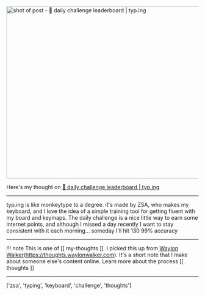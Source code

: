 
<a href="https://typ.ing/stats/daily-challenge">
    <img
        src="https://shots.wayl.one/shot/?url=https://typ.ing/stats/daily-challenge&height=450&width=800&scaled_width=800&scaled_height=450&selectors=""
        alt="shot of post - 💭 daily challenge leaderboard | typ.ing"
        height=450
        width=800
    >
</a>

Here's my thought on <a href="https://typ.ing/stats/daily-challenge">💭 daily challenge leaderboard | typ.ing</a>

---

typ.ing is like monkeytype to a degree. it's made by ZSA, who makes my keyboard, and I love the idea of a simple training tool for getting fluent with my board and keymaps. The daily challenge is a nice little way to earn some internet points, and although I missed a day recently I want to stay consistent with it each morning... someday I'll hit 130 99% accuracy

---

!!! note
     This is one of [[ my-thoughts ]]. I picked this up from [Waylon Walker](https://waylonwalker.com)(https://thoughts.waylonwalker.com). It's a short note that I make about someone else's
     content online.  Learn more about the process [[ thoughts ]]


---

['zsa', 'typing', 'keyboard', 'challenge', 'thoughts']
        